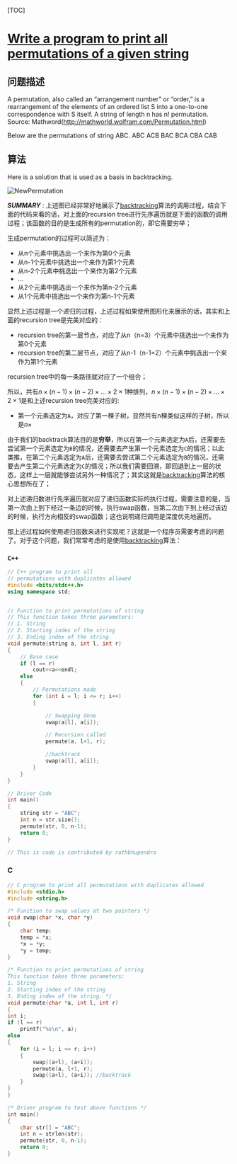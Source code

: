 [TOC]



# [Write a program to print all permutations of a given string](https://www.geeksforgeeks.org/write-a-c-program-to-print-all-permutations-of-a-given-string/)

## 问题描述

A permutation, also called an “arrangement number” or “order,” is a rearrangement of the elements of an ordered list S into a one-to-one correspondence with S itself. A string of length n has n! permutation.
Source: Mathword(http://mathworld.wolfram.com/Permutation.html)

Below are the permutations of string ABC.
ABC ACB BAC BCA CBA CAB

## 算法

 Here is a solution that is used as a basis in backtracking. 



 ![NewPermutation](https://media.geeksforgeeks.org/wp-content/cdn-uploads/NewPermutation.gif)

***SUMMARY*** : 上述图已经非常好地展示了[backtracking](https://en.wikipedia.org/wiki/Backtracking)算法的调用过程，结合下面的代码来看的话，对上面的recursion tree进行先序遍历就是下面的函数的调用过程；该函数的目的是生成所有的permutation的，即它需要穷举；

生成permutation的过程可以简述为：

- 从n个元素中挑选出一个来作为第0个元素
- 从n-1个元素中挑选出一个来作为第1个元素
- 从n-2个元素中挑选出一个来作为第2个元素
- ...
- 从2个元素中挑选出一个来作为第n-2个元素
- 从1个元素中挑选出一个来作为第n-1个元素



显然上述过程是一个递归的过程，上述过程如果使用图形化来展示的话，其实和上面的recursion tree是完美对应的：

- recursion tree的第一层节点，对应了从n（n=3）个元素中挑选出一个来作为第0个元素
- recursion tree的第二层节点，对应了从n-1（n-1=2）个元素中挑选出一个来作为第1个元素

recursion tree中的每一条路径就对应了一个组合；

所以，共有$n \times (n-1) \times (n-2) \times \ldots \times 2 \times 1$种排列，$n \times (n-1) \times (n-2) \times \ldots \times 2 \times 1$是和上述recursion tree完美对应的:

- 第一个元素选定为`A`，对应了第一棵子树，显然共有n棵类似这样的子树，所以是$n \times$

由于我们的backtrack算法目的是**穷举**，所以在第一个元素选定为`A`后，还需要去尝试第一个元素选定为`B`的情况，还需要去产生第一个元素选定为`C`的情况；以此类推，在第二个元素选定为`A`后，还需要去尝试第二个元素选定为`B`的情况，还需要去产生第二个元素选定为`C`的情况；所以我们需要回溯，即回退到上一层的状态，这样上一层就能够尝试另外一种情况了；其实这就是[backtracking](https://en.wikipedia.org/wiki/Backtracking)算法的核心思想所在了；

对上述递归数进行先序遍历就对应了递归函数实际的执行过程，需要注意的是，当第一次由上到下经过一条边的时候，执行swap函数，当第二次由下到上经过该边的时候，执行方向相反的swap函数；这也说明递归调用是深度优先地遍历。

那上述过程如何使用递归函数来进行实现呢？这就是一个程序员需要考虑的问题了。对于这个问题，我们常常考虑的是使用[backtracking](https://en.wikipedia.org/wiki/Backtracking)算法：

### `C++`

```c++
// C++ program to print all 
// permutations with duplicates allowed 
#include <bits/stdc++.h> 
using namespace std; 


// Function to print permutations of string 
// This function takes three parameters: 
// 1. String 
// 2. Starting index of the string 
// 3. Ending index of the string. 
void permute(string a, int l, int r) 
{ 
	// Base case 
	if (l == r) 
		cout<<a<<endl; 
	else
	{ 
		// Permutations made 
		for (int i = l; i <= r; i++) 
		{ 

			// Swapping done 
			swap(a[l], a[i]); 

			// Recursion called 
			permute(a, l+1, r); 

			//backtrack 
			swap(a[l], a[i]); 
		} 
	} 
} 

// Driver Code 
int main() 
{ 
	string str = "ABC"; 
	int n = str.size(); 
	permute(str, 0, n-1); 
	return 0; 
} 

// This is code is contributed by rathbhupendra 

```



### C

```c
// C program to print all permutations with duplicates allowed 
#include <stdio.h> 
#include <string.h> 

/* Function to swap values at two pointers */
void swap(char *x, char *y) 
{ 
	char temp; 
	temp = *x; 
	*x = *y; 
	*y = temp; 
} 

/* Function to print permutations of string 
This function takes three parameters: 
1. String 
2. Starting index of the string 
3. Ending index of the string. */
void permute(char *a, int l, int r) 
{ 
int i; 
if (l == r) 
	printf("%s\n", a); 
else
{ 
	for (i = l; i <= r; i++) 
	{ 
		swap((a+l), (a+i)); 
		permute(a, l+1, r); 
		swap((a+l), (a+i)); //backtrack 
	} 
} 
} 

/* Driver program to test above functions */
int main() 
{ 
	char str[] = "ABC"; 
	int n = strlen(str); 
	permute(str, 0, n-1); 
	return 0; 
} 

```

